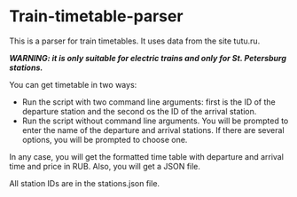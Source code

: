 # Train-timetable-parser
This is a parser for train timetables. It uses data from the site tutu.ru.

***WARNING: it is only suitable for electric trains and only for St. Petersburg stations.***

You can get timetable in two ways:
  - Run the script with two command line arguments: first is the ID of the departure station and the second os the ID of the arrival station.
  - Run the script without command line arguments. You will be prompted to enter the name of the departure and arrival stations. If there are several options, you will be prompted to choose one.

In any case, you will get the formatted time table with departure and arrival time and price in RUB. Also, you will get a JSON file.

All station IDs are in the stations.json file.
